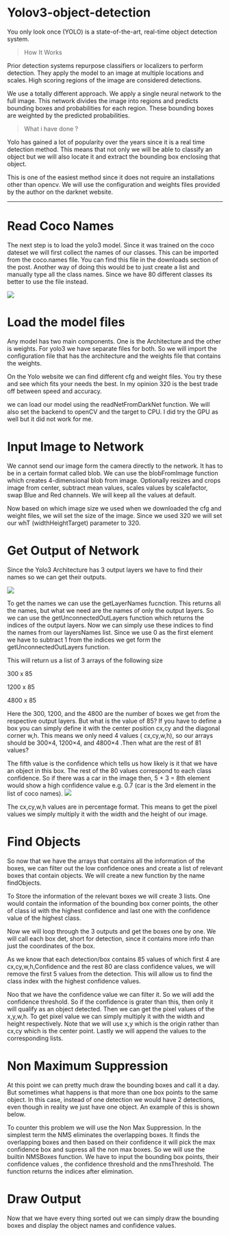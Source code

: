 # Yolov3-object-detection
You only look once (YOLO) is a state-of-the-art, real-time object detection system.

>How It Works

Prior detection systems repurpose classifiers or localizers to perform detection. They apply the model to an image at multiple locations and scales. High scoring regions of the image are considered detections.

We use a totally different approach. We apply a single neural network to the full image. This network divides the image into regions and predicts bounding boxes and probabilities for each region. These bounding boxes are weighted by the predicted probabilities.

>What i have done ?

Yolo has gained a lot of popularity over the years since it is a real time detection method. This means that not only we will be able to classify an object but we will also locate it and extract the bounding box enclosing that object.

This is one of the easiest method since it does not require an installations other than opencv. We will use the configuration and weights files provided by the author on the darknet website.
______________________________________________________________________________________________________________________________________________________________________________
# Read Coco Names

The next step is to load the yolo3 model. Since it was trained on the coco dateset we will first collect the names of our classes. This can be imported from the coco.names file. You can find this file in the downloads section of the post. Another way of doing this would be to just create a list and manually type all the class names. Since we have 80 different classes its better to use the file instead.

![](https://raw.githubusercontent.com/zackq88/Yolov3-object-detection/master/Capture.PNG)

# Load the model files

Any model has two main components. One is the Architecture and the other is weights. For yolo3 we have separate files for both. So we will import the configuration file that has the architecture and the weights file that contains the weights.

On the Yolo website we can find different cfg and weight files. You try these and see which fits your needs the best. In my opinion 320 is the best trade off between speed and accuracy.

we can load our model using the readNetFromDarkNet function. We will also set the backend to openCV and the target to CPU. I did try the GPU as well but it did not work for me.

# Input Image to Network

We cannot send our image form the camera directly to the network. It has to be in a certain format called blob. We can use the blobFromImage function which creates 4-dimensional blob from image. Optionally resizes and crops image from center, subtract mean values, scales values by scalefactor, swap Blue and Red channels. We will keep all the values at default.

Now based on which image size we used when we downloaded the cfg and weight files, we will set the size of the image. Since we used 320 we will set our whT (widthHeightTarget) parameter to 320.

# Get Output of Network
Since the Yolo3 Architecture has 3 output layers we have to find their names so we can get their outputs.

![](https://raw.githubusercontent.com/zackq88/Yolov3-object-detection/master/yolo%203%20structure.jpg)

To get the names we can use the getLayerNames fucnction. This returns all the names, but what we need are the names of only the output layers. So we can use the getUnconnectedOutLayers function which returns the indices of the output layers. Now we can simply use these indices to find the names from our layersNames list. Since we use 0 as the first element we have to subtract 1 from the indices we get form the getUnconnectedOutLayers function.

This will return us a list of 3 arrays of the following size

300 x 85

1200 x 85

4800 x 85

Here the 300, 1200, and the 4800 are the number of boxes we get from the respective output layers. But what is the value of 85? If you have to define a box you can simply define it with the center position cx,cy and the diagonal corner w,h. This means we only need 4 values ( cx,cy,w,h), so our arrays should be 300×4, 1200×4, and 4800×4 .Then what are the rest of 81 values?

The fifth value is the confidence which tells us how likely is it that we have an object in this box. The rest of the 80 values correspond to each class confidence. So if there was a car in the image then, 5 + 3 = 8th element would show a high confidence value e.g. 0.7 (car is the 3rd element in the list of coco names).
![](https://raw.githubusercontent.com/zackq88/Yolov3-object-detection/master/outputs.PNG)

The cx,cy,w,h values are in percentage format. This means to get the pixel values we simply multiply it with the width and the height of our image.

# Find Objects

So now that we have the arrays that contains all the information of the boxes, we can filter out the low confidence ones and create a list of relevant boxes that contain objects. We will create a new function by the name findObjects.

To Store the information of the relevant boxes we will create 3 lists. One would contain the information of the bounding box corner points, the other of class id with the highest confidence and last one with the confidence value of the highest class.

Now we will loop through the 3 outputs and get the boxes one by one. We will call each box det, short for detection, since it contains more info than just the coordinates of the box.

As we know that each detection/box contains 85 values of which first 4 are cx,cy,w,h,Confidence and the rest 80 are class confidence values, we will remove the first 5 values from the detection. This will allow us to find the class index with the highest confidence values.

Noo that we have the confidence value we can filter it. So we will add the confidence threshold. So if the confidence is grater than this, then only it will qualify as an object detected. Then we can get the pixel values of the x,y,w,h. To get pixel value we can simply multiply it with the width and height respectively. Note that we will use x,y which is the origin rather than cx,cy which is the center point. Lastly we will append the values to the corresponding lists.

# Non Maximum Suppression
At this point we can pretty much draw the bounding boxes and call it a day. But sometimes what happens is that more than one box points to the same object. In this case, instead of one detection we would have 2 detections, even though in reality we just have one object. An example of this is shown below.

To counter this problem we will use the Non Max Suppression. In the simplest term the NMS eliminates the overlapping boxes. It finds the overlapping boxes and then based on their confidence it will pick the max confidence box and supress all the non max boxes. So we will use the builtin NMSBoxes function. We have to input the bounding box points, their confidence values , the confidence threshold and the nmsThreshold. The function returns the indices after elimination.

# Draw Output
Now that we have every thing sorted out we can simply draw the bounding boxes and display the object names and confidence values.
